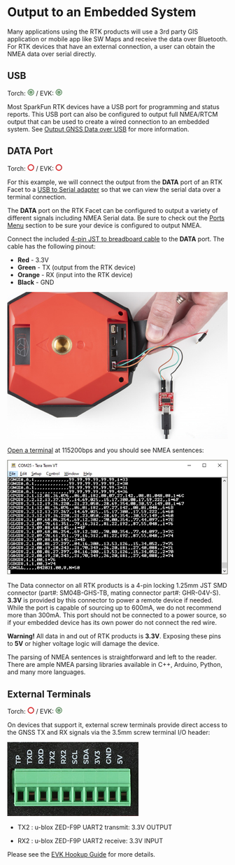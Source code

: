 # Output to an Embedded System

Many applications using the RTK products will use a 3rd party GIS application or mobile app like SW Maps and receive the data over Bluetooth. For RTK devices that have an external connection, a user can obtain the NMEA data over serial directly.

## USB

Torch: ![Feature Supported](img/Icons/GreenDot.png) / EVK: ![Feature Supported](img/Icons/GreenDot.png)

Most SparkFun RTK devices have a USB port for programming and status reports. This USB port can also be configured to output full NMEA/RTCM output that can be used to create a wired connection to an embedded system. See [Output GNSS Data over USB](menu_ports.md#output-gnss-data-over-usb) for more information.

## DATA Port

Torch: ![Feature Not Supported](img/Icons/RedDot.png) / EVK: ![Feature Supported](img/Icons/RedDot.png)

For this example, we will connect the output from the **DATA** port of an RTK Facet to a [USB to Serial adapter](https://www.sparkfun.com/products/15096) so that we can view the serial data over a terminal connection.

The **DATA** port on the RTK Facet can be configured to output a variety of different signals including NMEA Serial data. Be sure to check out the [Ports Menu](menu_ports.md) section to be sure your device is configured to output NMEA.

Connect the included [4-pin JST to breadboard cable](https://www.sparkfun.com/products/17240) to the **DATA** port. The cable has the following pinout:

* **Red** - 3.3V
* **Green** - TX (output from the RTK device)
* **Orange** - RX (input into the RTK device)
* **Black** - GND

![Wires connected to a SparkFun USB C to Serial adapter](img/SparkFun_RTK_Facet_-_Data_Port_to_USB.jpg)

[Open a terminal](https://learn.sparkfun.com/tutorials/terminal-basics) at 115200bps and you should see NMEA sentences:

![NMEA output from the RTK Surveyor](<img/Terminal/SparkFun_RTK_Surveyor_-_Data_Output.jpg>)

The Data connector on all RTK products is a 4-pin locking 1.25mm JST SMD connector (part#: SM04B-GHS-TB, mating connector part#: GHR-04V-S). **3.3V** is provided by this connector to power a remote device if needed. While the port is capable of sourcing up to 600mA, we do not recommend more than 300mA. This port should not be connected to a power source, so if your embedded device has its own power do not connect the red wire.

**Warning!** All data in and out of RTK products is **3.3V**. Exposing these pins to **5V** or higher voltage logic will damage the device.

The parsing of NMEA sentences is straightforward and left to the reader. There are ample NMEA parsing libraries available in C++, Arduino, Python, and many more languages.

## External Terminals

Torch: ![Feature Not Supported](img/Icons/RedDot.png) / EVK: ![Feature Supported](img/Icons/GreenDot.png)

On devices that support it, external screw terminals provide direct access to the GNSS TX and RX signals via the 3.5mm screw terminal I/O header:

![Reference Station I/O screw terminals](img/SparkFun_GNSS_RTK_Reference_Station_IO.jpg)

* TX2 : u-blox ZED-F9P UART2 transmit: 3.3V OUTPUT
  
* RX2 : u-blox ZED-F9P UART2 receive: 3.3V INPUT

Please see the [EVK Hookup Guide](https://docs.sparkfun.com/SparkFun_RTK_EVK/hardware_overview/#zed-f9p-secondary-uart-port) for more details.